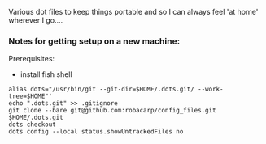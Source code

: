 Various dot files to keep things portable and so I can always feel 'at home' wherever I go....

### Notes for getting setup on a new machine:

Prerequisites:

- install fish shell

```
alias dots="/usr/bin/git --git-dir=$HOME/.dots.git/ --work-tree=$HOME"'
echo ".dots.git" >> .gitignore
git clone --bare git@github.com:robacarp/config_files.git $HOME/.dots.git
dots checkout
dots config --local status.showUntrackedFiles no
```
